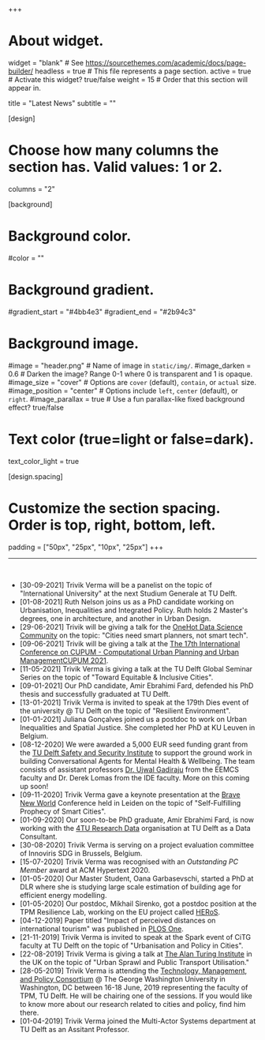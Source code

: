 +++
# About widget.
widget = "blank"  # See https://sourcethemes.com/academic/docs/page-builder/
headless = true  # This file represents a page section.
active = true  # Activate this widget? true/false
weight = 15  # Order that this section will appear in.

title = "Latest News"
subtitle = ""

[design]
  # Choose how many columns the section has. Valid values: 1 or 2.
  columns = "2"

[background]
  # Background color.
  #color = ""

  # Background gradient.
  #gradient_start = "#4bb4e3"
  #gradient_end = "#2b94c3"

  # Background image.
  #image = "header.png"  # Name of image in `static/img/`.
  #image_darken = 0.6  # Darken the image? Range 0-1 where 0 is transparent and 1 is opaque.
  #image_size = "cover"  #  Options are `cover` (default), `contain`, or `actual` size.
  #image_position = "center"  # Options include `left`, `center` (default), or `right`.
  #image_parallax = true  # Use a fun parallax-like fixed background effect? true/false

  # Text color (true=light or false=dark).
  text_color_light = true

[design.spacing]
  # Customize the section spacing. Order is top, right, bottom, left.
  padding = ["50px", "25px", "10px", "25px"]
+++

-----
<br />

* [30-09-2021] Trivik Verma will be a panelist on the topic of "International University" at the next Studium Generale at TU Delft.
* [01-08-2021] Ruth Nelson joins us as a PhD candidate working on Urbanisation, Inequalities and Integrated Policy. Ruth holds 2 Master's degrees, one in architecture, and another in Urban Design.
* [29-06-2021] Trivik will be giving a talk for the [OneHot Data Science Community](https://onehot.nl/events/2021-06-29-the-birds-eye-view/) on the topic: "Cities need smart planners, not smart tech".
* [09-06-2021] Trivik will be giving a talk at the [The 17th International Conference on CUPUM - Computational Urban Planning and Urban ManagementCUPUM 2021](https://www.cupum2021.org/).
* [11-05-2021] Trivik Verma is giving a talk at the TU Delft Global Seminar Series on the topic of "Toward Equitable & Inclusive Cities".
* [09-01-2021] Our PhD candidate, Amir Ebrahimi Fard, defended his PhD thesis and successfully graduated at TU Delft.
* [13-01-2021] Trivik Verma is invited to speak at the 179th Dies event of the university @ TU Delft on the topic of "Resilient Environment".
* [01-01-2021] Juliana Gonçalves joined us a postdoc to work on Urban Inequalities and Spatial Justice. She completed her PhD at KU Leuven in Belgium.
* [08-12-2020] We were awarded a 5,000 EUR seed funding grant from the [TU Delft Safety and Security Institute](https://www.tudelft.nl/tu-delft-safety-security-institute/) to support the ground work in building Conversational Agents for Mental Health & Wellbeing. The team consists of assistant professors [Dr. Ujwal Gadiraju](http://ujwalgadiraju.com/) from the EEMCS faculty and Dr. Derek Lomas from the IDE faculty. More on this coming up soon!
* [09-11-2020] Trivik Verma gave a keynote presentation at the [Brave New World](https://www.bravenewworld.nl/) Conference held in Leiden on the topic of "Self-Fulfilling Prophecy of Smart Cities".
* [01-09-2020] Our soon-to-be PhD graduate, Amir Ebrahimi Fard, is now working with the [4TU Research Data](https://data.4tu.nl/info/en/) organisation at TU Delft as a Data Consultant.
* [30-08-2020] Trivik Verma is serving on a project evaluation committee of Innoviris SDG in Brussels, Belgium.
* [15-07-2020] Trivik Verma was recognised with an _Outstanding PC Member_ award at ACM Hypertext 2020.
* [01-05-2020] Our Master Student, Oana Garbasevschi, started a PhD at DLR where she is studying large scale estimation of building age for efficient energy modelling.
* [01-05-2020] Our postdoc, Mikhail Sirenko, got a postdoc position at the TPM Resilience Lab, working on the EU project called [HERoS](https://www.heros-project.eu/).
* [04-12-2019] Paper titled "Impact of perceived distances on international tourism" was published in [PLOS One](https://journals.plos.org/plosone/article?id=10.1371/journal.pone.0225315).
* [21-11-2019] Trivik Verma is invited to speak at the Spark event of CiTG faculty at TU Delft on the topic of "Urbanisation and Policy in Cities".
* [22-08-2019] Trivik Verma is giving a talk at [The Alan Turing Institute](https://www.turing.ac.uk/) in the UK on the topic of "Urban Sprawl and Public Transport Utilisation."
* [28-05-2019] Trivik Verma is attending the [Technology, Management, and Policy Consortium](https://tmp2019.seas.gwu.edu/) @ The George Washington University in Washington, DC between 16-18 June, 2019 representing the faculty of TPM, TU Delft. He will be chairing one of the sessions. If you would like to know more about our research related to cities and policy, find him there.
* [01-04-2019] Trivik Verma joined the Multi-Actor Systems department at TU Delft as an Assitant Professor.
